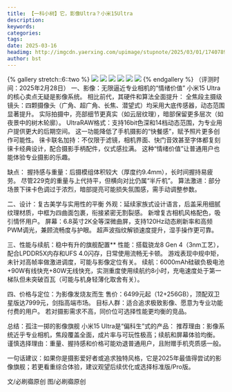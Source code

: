 ```yaml
---
title: 【一科小树】它，影像Ultra？小米15Ultra
description: 
keywords: 
categories: 
tags: 
date: 2025-03-16
headimg: http://imgcdn.yaerxing.com/upimage/stupnote/2025/03/01/1740789513_12009103_3395.jpg
author: bst
---
```


{% gallery stretch::6::two %}
![](https://imgcdn.yaerxing.com/upimage/stupnote/2025/03/01/1740789513_12009103_3395.jpg)
![](https://imgcdn.yaerxing.com/upimage/stupnote/2025/03/01/1740789515_12009103_5728.jpg)
![](https://imgcdn.yaerxing.com/upimage/stupnote/2025/03/01/1740789517_12009103_9814.jpg)
![](https://imgcdn.yaerxing.com/upimage/stupnote/2025/03/01/1740789518_12009103_5946.jpg)
![](https://imgcdn.yaerxing.com/upimage/stupnote/2025/03/01/1740789520_12009103_8976.jpg)
![](https://imgcdn.yaerxing.com/upimage/stupnote/2025/03/01/1740789521_12009103_9587.jpg)
{% endgallery %}
（评测时间：2025年2月28日）
一、影像：无限逼近专业相机的“情绪价值”
小米15 Ultra的核心卖点无疑是影像系统。 相比前代，其硬件和算法全面提升：
全焦段主摄级镜头：四颗摄像头（广角、超广角、长焦、潜望式）均采用大底传感器，动态范围显著提升。 实际拍摄中，亮部细节更真实（如云层纹理），暗部保留更多层次（如夜景中的树木轮廓）。
UltraRAW格式：支持16bit色深和14档动态范围，为专业用户提供更大的后期空间。 这一功能降低了手机摄影的“快餐感”，赋予照片更多创作可能性。
徕卡联名加持：不仅限于滤镜，相机界面、快门音效甚至字体都复刻徕卡经典设计，配合摄影手柄配件，仪式感拉满。 这种“情绪价值”让普通用户也能体验专业摄影的乐趣。

缺点：
握持感与重量：后摄模组体积较大（厚度约9.4mm），长时间握持易疲劳。 尽管229克的重量与上代持平，但横向对比仍属“半斤机”。
算法激进：部分场景下徕卡色调过于浓烈，暗部提亮可能损失氛围感，需手动调整参数。

二、设计：复古美学与实用性的平衡
外观：延续家族式设计语言，后盖采用细腻纹理材质，中框为四曲面包裹，衔接紧密无割裂感。 新增复古相机风格配色，吸引情怀用户。
屏幕：6.8英寸2K全等深微曲屏，支持120Hz动态刷新率和高频PWM调光，兼顾流畅度与护眼。 超声波指纹解锁速度提升，湿手操作更可靠。

三、性能与续航：稳中有升的旗舰配置**
性能：搭载骁龙8 Gen 4（3nm工艺），配合LPDDR5X内存和UFS 4.0闪存，日常使用流畅无卡顿。 游戏表现中规中矩，未针对高帧率做激进调度，可能与影像定位有关。
续航：6000mAh硅碳负极电池+90W有线快充+80W无线快充，实测重度使用续航约8小时，充电速度处于第一梯队但未突破百瓦（可能与机身轻薄化取舍有关）。

四、价格与定位：为影像发烧友而生
售价：6499元起（12+256GB），顶配双卫星版达7999元，剑指高端市场。
目标人群：适合追求极致影像、愿意为专业功能付费的用户。 若对摄影需求不高，同价位可选择性能更均衡的竞品。

总结：孤注一掷的影像旗舰
小米15 Ultra是“偏科生”式的产品：
推荐理由：影像系统近乎专业相机，焦段覆盖全面，成片率与可玩性极高；续航和屏幕体验均衡。
谨慎选择理由：重量、握持感和价格可能劝退普通用户，且附赠手机壳质感一般。

一句话建议：如果你是摄影爱好者或追求独特风格，它是2025年最值得尝试的影像旗舰；若更看重综合体验，建议观望后续优化或选择标准版/Pro版。

文/必刷禵原创
图/必刷禵原创
